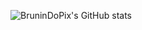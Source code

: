 ![BruninDoPix's GitHub stats](https://github-readme-stats.vercel.app/api?username=brunindopix&show_icons=true&synthwave=)

